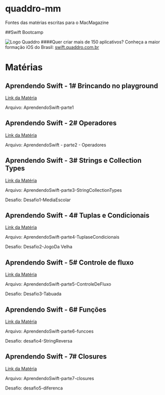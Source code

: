 # quaddro-mm
Fontes das matérias escritas para o MacMagazine

##Swift Bootcamp

![Logo Quaddro](http://www.quaddro.com.br/newsletter/git/bootcamp.jpg)
####Quer criar mais de 150 aplicativos? Conheça a maior formação iOS do Brasil:
[swift.quaddro.com.br](http://swift.quaddro.com.br/)

# Matérias

## Aprendendo Swift - 1# Brincando no playground
[Link da Matéria](https://macmagazine.com.br/2015/06/24/quaddro-macmagazine-vamos-aprender-swift/)

Arquivo: AprendendoSwift-parte1

## Aprendendo Swift - 2# Operadores
[Link da Matéria](https://macmagazine.com.br/2015/07/01/quaddro-macmagazine-swift-na-pratica-2-operadores/)

Arquivo: AprendendoSwift - parte2 - Operadores

## Aprendendo Swift - 3# Strings e Collection Types
[Link da Matéria](https://macmagazine.com.br/2015/07/08/quaddro-macmagazine-swift-na-pratica-3-string-e-collection-types/)

Arquivo: AprendendoSwift-parte3-StringCollectionTypes

Desafio: Desafio1-MediaEscolar


## Aprendendo Swift - 4# Tuplas e Condicionais
[Link da Matéria](https://macmagazine.com.br/2015/07/15/quaddro-macmagazine-swift-na-pratica-4-tuplas-e-condicionais/)

Arquivo: AprendendoSwift-parte4-TuplaseCondicionais

Desafio: Desafio2-JogoDa Velha


## Aprendendo Swift - 5# Controle de fluxo
[Link da Matéria](https://macmagazine.com.br/2015/07/22/quaddro-macmagazine-swift-na-pratica-5-controle-de-fluxo-looping/)

Arquivo: AprendendoSwift-parte5-ControleDeFluxo

Desafio: Desafio3-Tabuada


## Aprendendo Swift - 6# Funções
[Link da Matéria](https://macmagazine.com.br/2015/08/05/quaddro-macmagazine-swift-na-pratica-6-funcoes/)

Arquivo: AprendendoSwift-parte6-funcoes

Desafio: desafio4-StringReversa



## Aprendendo Swift - 7# Closures
[Link da Matéria](#)

Arquivo: AprendendoSwift-parte7-closures

Desafio: desafio5-diferenca

